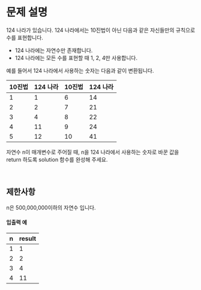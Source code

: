 <h1>문제 설명</h1>

124 나라가 있습니다. 124 나라에서는 10진법이 아닌 다음과 같은 자신들만의 규칙으로 수를 표현합니다.

- 124 나라에는 자연수만 존재합니다.
- 124 나라에는 모든 수를 표현할 때 1, 2, 4만 사용합니다.

예를 들어서 124 나라에서 사용하는 숫자는 다음과 같이 변환됩니다.

|10진법|124 나라|10진법|124 나라|
|-------|-------|-------|-------|
|1|1|6|14|
|2|2|7|21|
|3|4|8|22|
|4|11|9|24|
|5|12|10|41|

자연수 n이 매개변수로 주어질 때, n을 124 나라에서 사용하는 숫자로 바꾼 값을 return 하도록 solution 함수를 완성해 주세요.

</br>
<h2>제한사항</h2>

n은 500,000,000이하의 자연수 입니다.

#### 입출력 예
|n|result|
|------|------|
|1|1|
|2|2|
|3|4|
|4|11|
